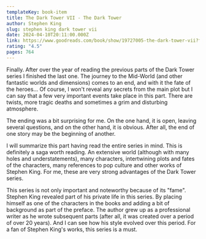 ```yaml
---
templateKey: book-item
title: The Dark Tower VII - The Dark Tower
author: Stephen King
slug: stephen king dark tower vii
date: 2024-04-10T20:11:00.000Z
link: https://www.goodreads.com/book/show/19727005-the-dark-tower-vii?from_search=true&from_srp=true&qid=Jlxiyd5aJ9&rank=1
rating: "4.5"
pages: 764
---
```

Finally. After over the year of reading the previous parts of the Dark Tower series I finished the last one. The journey to the Mid-World (and other fantastic worlds and dimensions) comes to an end, and with it the fate of the heroes... Of course, I won't reveal any secrets from the main plot but I can say that a few very important events take place in this part. There are twists, more tragic deaths and sometimes a grim and disturbing atmosphere.

The ending was a bit surprising for me. On the one hand, it is open, leaving several questions, and on the other hand, it is obvious. After all, the end of one story may be the beginning of another.

I will summarize this part having read the entire series in mind. This is definitely a saga worth reading. An extensive world (although with many holes and understatements), many characters, intertwining plots and fates of the characters, many references to pop culture and other works of Stephen King. For me, these are very strong advantages of the Dark Tower series.

This series is not only important and noteworthy because of its "fame". Stephen King revealed part of his private life in this series. By placing himself as one of the characters in the books and adding a bit of background as part of the preface. The author grew up as a professional writer as he wrote subsequent parts (after all, it was created over a period of over 20 years). And I can see how his style evolved over this period. For a fan of Stephen King's works, this series is a must.
